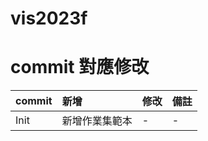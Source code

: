 # vis2023f
# commit 對應修改
| commit | 新增 | 修改 | 備註 |
|:-------|:-----|:------| -----|
| Init | 新增作業集範本| - | - |

